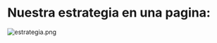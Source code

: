 # **Nuestra estrategia en una pagina:**

![estrategia.png](/Users/alasso/Documents/GitHub/cessi-innov-ai/imagenes/estrategia.png)




